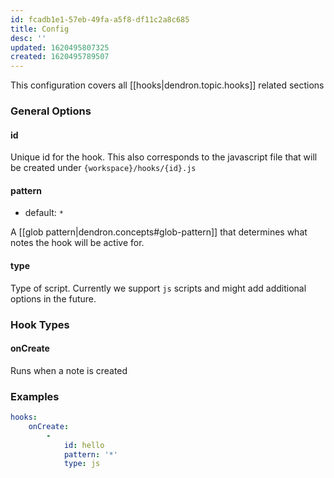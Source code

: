 ```yaml
---
id: fcadb1e1-57eb-49fa-a5f8-df11c2a8c685
title: Config
desc: ''
updated: 1620495807325
created: 1620495789507
---
```


This configuration covers all [[hooks|dendron.topic.hooks]] related sections

### General Options

#### id

Unique id for the hook. This also corresponds to the javascript file that will be created under `{workspace}/hooks/{id}.js`

#### pattern
- default: `*`

A [[glob pattern|dendron.concepts#glob-pattern]] that determines what notes the hook will be active for. 

#### type

Type of script. Currently we support `js` scripts and might add additional options in the future. 


### Hook Types

#### onCreate

Runs when a note is created 

### Examples

```yml
hooks:
    onCreate:
        -
            id: hello
            pattern: '*'
            type: js
```
